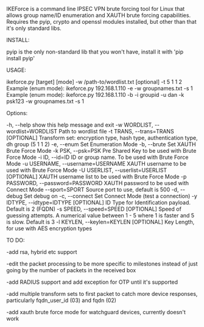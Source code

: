 IKEForce is a command line IPSEC VPN brute forcing tool for Linux that allows group name/ID enumeration and XAUTH brute forcing capabilities.
Requires the pyip, crypto and openssl modules installed, but other than that it's only standard libs.

INSTALL:

pyip is the only non-standard lib that you won't have, install it with 'pip install pyip'

USAGE:

ikeforce.py [target] [mode] -w /path-to/wordlist.txt [optional] -t 5 1 1 2
Example (enum mode):
ikeforce.py 192.168.1.110 -e -w groupnames.txt -s 1
Example (enum mode):
ikeforce.py 192.168.1.110 -b -i groupid -u dan -k psk123 -w groupnames.txt -s 1

Options:

  -h, --help            show this help message and exit
  -w WORDLIST, --wordlist=WORDLIST
                        Path to wordlist file
  -t TRANS, --trans=TRANS
                        [OPTIONAL] Transform set: encryption type, hash type,
                        authentication type, dh group (5 1 1 2)
  -e, --enum            Set Enumeration Mode
  -b, --brute           Set XAUTH Brute Force Mode
  -k PSK, --psk=PSK     Pre Shared Key to be used with Brute Force Mode
  -i ID, --id=ID        ID or group name. To be used with Brute Force Mode
  -u USERNAME, --username=USERNAME
                        XAUTH username to be used with Brute Force Mode
  -U USERLIST, --userlist=USERLIST
                        [OPTIONAL] XAUTH username list to be used with Brute
                        Force Mode
  -p PASSWORD, --password=PASSWORD
                        XAUTH password to be used with Connect Mode
  --sport=SPORT         Source port to use, default is 500
  -d, --debug           Set debug on
  -c, --connect         Set Connect Mode (test a connection)
  -y IDTYPE, --idtype=IDTYPE
                        [OPTIONAL] ID Type for Identification payload. Default
                        is 2 (FQDN)
  -s SPEED, --speed=SPEED
                        [OPTIONAL] Speed of guessing attempts. A numerical
                        value between 1 - 5 where 1 is faster and 5 is slow.
                        Default is 3
  -l KEYLEN, --keylen=KEYLEN
                        [OPTIONAL] Key Length, for use with AES encryption
                        types


TO DO:

-add rsa, hybrid etc support

-edit the packet processing to be more specific to milestones instead of just going by the number of packets in the received box

-add RADIUS support and add exception for OTP until it's supported

-add multiple transform sets to first packet to catch more device responses, particularly fqdn_user_id (03) and fqdn (02)

-add xauth brute force mode for watchguard devices, currently doesn't work
